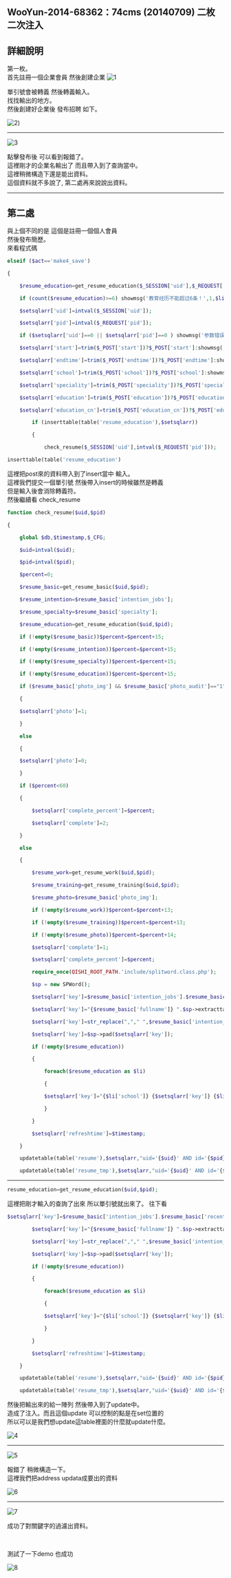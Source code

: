 ## WooYun-2014-68362：74cms (20140709) 二枚二次注入

## **詳細說明**

第一枚。
<br />
首先註冊一個企業會員 然後創建企業
![1](https://raw.githubusercontent.com/dyeat/PDF/master/%E8%AB%96PHP%E5%B8%B8%E8%A6%8B%E7%9A%84%E6%BC%8F%E6%B4%9E/images/3/3.32/3.32-1.jpg)

單引號會被轉義 然後轉義輸入。
<br />
找找輸出的地方。
<br />
然後創建好企業後 發布招聘 如下。

![2](https://raw.githubusercontent.com/dyeat/PDF/master/%E8%AB%96PHP%E5%B8%B8%E8%A6%8B%E7%9A%84%E6%BC%8F%E6%B4%9E/images/3/3.32/3.32-2.jpg))

---

![3](https://raw.githubusercontent.com/dyeat/PDF/master/%E8%AB%96PHP%E5%B8%B8%E8%A6%8B%E7%9A%84%E6%BC%8F%E6%B4%9E/images/3/3.32/3.32-3.jpg)


點擊發布後 可以看到報錯了。
<br />
這裡剛才的企業名輸出了 而且帶入到了查詢當中。
<br />
這裡稍微構造下還是能出資料。
<br />
這個資料就不多說了, 第二處再來說說出資料。


---
## **第二處**

與上個不同的是 這個是註冊一個個人會員
<br />
然後發布簡歷。
<br />
來看程式碼

```php
elseif ($act=='make4_save')

{

    $resume_education=get_resume_education($_SESSION['uid'],$_REQUEST['pid']);

    if (count($resume_education)>=6) showmsg('教育经历不能超过6条！',1,$link);

    $setsqlarr['uid']=intval($_SESSION['uid']);

    $setsqlarr['pid']=intval($_REQUEST['pid']);

    if ($setsqlarr['uid']==0 || $setsqlarr['pid']==0 ) showmsg('参数错误！',1);

    $setsqlarr['start']=trim($_POST['start'])?$_POST['start']:showmsg('请填写开始时间！',1,$link);

    $setsqlarr['endtime']=trim($_POST['endtime'])?$_POST['endtime']:showmsg('请填写结束时间！',1,$link);

    $setsqlarr['school']=trim($_POST['school'])?$_POST['school']:showmsg('请填写学校名称！',1,$link);

    $setsqlarr['speciality']=trim($_POST['speciality'])?$_POST['speciality']:showmsg('请填写专业名称！',1,$link);

    $setsqlarr['education']=trim($_POST['education'])?$_POST['education']:showmsg('请选择获得学历！',1,$link);

    $setsqlarr['education_cn']=trim($_POST['education_cn'])?$_POST['education_cn']:showmsg('请选择获得学历！',1,$link);

        if (inserttable(table('resume_education'),$setsqlarr))

        {

            check_resume($_SESSION['uid'],intval($_REQUEST['pid']));
```
```php
inserttable(table('resume_education')
```
這裡把post來的資料帶入到了insert當中 輸入。
<br />
這裡我們提交一個單引號 然後帶入insert的時候雖然是轉義
<br />
但是輸入後會消除轉義符。
<br />
然後繼續看 check_resume

```php
function check_resume($uid,$pid)

{

    global $db,$timestamp,$_CFG;

    $uid=intval($uid);

    $pid=intval($pid);

    $percent=0;

    $resume_basic=get_resume_basic($uid,$pid);

    $resume_intention=$resume_basic['intention_jobs'];

    $resume_specialty=$resume_basic['specialty'];

    $resume_education=get_resume_education($uid,$pid);

    if (!empty($resume_basic))$percent=$percent+15;

    if (!empty($resume_intention))$percent=$percent+15;

    if (!empty($resume_specialty))$percent=$percent+15;

    if (!empty($resume_education))$percent=$percent+15;

    if ($resume_basic['photo_img'] && $resume_basic['photo_audit']=="1"  && $resume_basic['photo_display']=="1")

    {

    $setsqlarr['photo']=1;

    }

    else

    {

    $setsqlarr['photo']=0;

    }

    if ($percent<60)

    {

        $setsqlarr['complete_percent']=$percent;

        $setsqlarr['complete']=2;

    }

    else

    {

        $resume_work=get_resume_work($uid,$pid);

        $resume_training=get_resume_training($uid,$pid);

        $resume_photo=$resume_basic['photo_img'];

        if (!empty($resume_work))$percent=$percent+13;

        if (!empty($resume_training))$percent=$percent+13;

        if (!empty($resume_photo))$percent=$percent+14;

        $setsqlarr['complete']=1;

        $setsqlarr['complete_percent']=$percent;

        require_once(QISHI_ROOT_PATH.'include/splitword.class.php');

        $sp = new SPWord();

        $setsqlarr['key']=$resume_basic['intention_jobs'].$resume_basic['recentjobs'].$resume_basic['specialty'];        

        $setsqlarr['key']="{$resume_basic['fullname']} ".$sp->extracttag($setsqlarr['key']);

        $setsqlarr['key']=str_replace(","," ",$resume_basic['intention_jobs'])." {$setsqlarr['key']} {$resume_basic['education_cn']}";

        $setsqlarr['key']=$sp->pad($setsqlarr['key']);    

        if (!empty($resume_education))

        {

            foreach($resume_education as $li)

            {

            $setsqlarr['key']="{$li['school']} {$setsqlarr['key']} {$li['speciality']}";

            }

        }

        $setsqlarr['refreshtime']=$timestamp;

    }

    updatetable(table('resume'),$setsqlarr,"uid='{$uid}' AND id='{$pid}'");

    updatetable(table('resume_tmp'),$setsqlarr,"uid='{$uid}' AND id='{$pid}'");
```
---

```php
resume_education=get_resume_education($uid,$pid);
```
這裡把剛才輸入的查詢了出來 所以單引號就出來了。 往下看


```php
$setsqlarr['key']=$resume_basic['intention_jobs'].$resume_basic['recentjobs'].$resume_basic['specialty'];        

        $setsqlarr['key']="{$resume_basic['fullname']} ".$sp->extracttag($setsqlarr['key']);

        $setsqlarr['key']=str_replace(","," ",$resume_basic['intention_jobs'])." {$setsqlarr['key']} {$resume_basic['education_cn']}";

        $setsqlarr['key']=$sp->pad($setsqlarr['key']);    

        if (!empty($resume_education))

        {

            foreach($resume_education as $li)

            {

            $setsqlarr['key']="{$li['school']} {$setsqlarr['key']} {$li['speciality']}";

            }

        }

        $setsqlarr['refreshtime']=$timestamp;

    }

    updatetable(table('resume'),$setsqlarr,"uid='{$uid}' AND id='{$pid}'");

    updatetable(table('resume_tmp'),$setsqlarr,"uid='{$uid}' AND id='{$pid}'");
```

然後把輸出來的給一陣列 然後帶入到了update中。
<br />
造成了注入。而且這個update 可以控制的點是在set位置的
<br />
所以可以是我們想update這table裡面的什麼就update什麼。

![4](https://raw.githubusercontent.com/dyeat/PDF/master/%E8%AB%96PHP%E5%B8%B8%E8%A6%8B%E7%9A%84%E6%BC%8F%E6%B4%9E/images/3/3.32/3.32-4.jpg)

---
![5](https://raw.githubusercontent.com/dyeat/PDF/master/%E8%AB%96PHP%E5%B8%B8%E8%A6%8B%E7%9A%84%E6%BC%8F%E6%B4%9E/images/3/3.32/3.32-5.jpg)

報錯了 稍微構造一下。
<br />
這裡我們把address updata成要出的資料

![6](https://raw.githubusercontent.com/dyeat/PDF/master/%E8%AB%96PHP%E5%B8%B8%E8%A6%8B%E7%9A%84%E6%BC%8F%E6%B4%9E/images/3/3.32/3.32-6.jpg)

---

![7](https://raw.githubusercontent.com/dyeat/PDF/master/%E8%AB%96PHP%E5%B8%B8%E8%A6%8B%E7%9A%84%E6%BC%8F%E6%B4%9E/images/3/3.32/3.32-7.jpg)


成功了對關鍵字的過濾出資料。

<br />

測試了一下demo 也成功


![8](https://raw.githubusercontent.com/dyeat/PDF/master/%E8%AB%96PHP%E5%B8%B8%E8%A6%8B%E7%9A%84%E6%BC%8F%E6%B4%9E/images/3/3.32/3.32-8.jpg)


